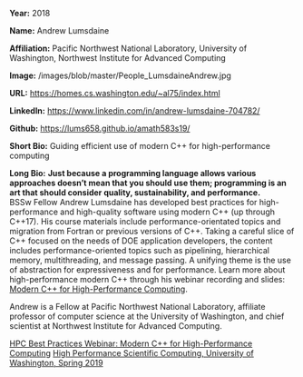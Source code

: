 **Year:** 2018

**Name:** Andrew Lumsdaine

**Affiliation:** Pacific Northwest National Laboratory, University of Washington, Northwest Institute for Advanced Computing

**Image:** /images/blob/master/People_LumsdaineAndrew.jpg

**URL:** https://homes.cs.washington.edu/~al75/index.html

**LinkedIn:** https://www.linkedin.com/in/andrew-lumsdaine-704782/

**Github:** https://lums658.github.io/amath583s19/

**Short Bio:** Guiding efficient use of modern C++ for high-performance computing 

**Long Bio:** **Just because a programming language allows various approaches doesn’t mean that you should use them; programming is an art that should consider quality, sustainability, and performance.** <br>
BSSw Fellow Andrew Lumsdaine has developed best practices for high-performance and high-quality software using modern C++ (up through C++17). His course materials include performance-orientated topics and migration from Fortran or previous versions of C++. Taking a careful slice of C++ focused on the needs of DOE application developers, the content includes performance-oriented topics such as pipelining, hierarchical memory, multithreading, and message passing. A unifying theme is the use of abstraction for expressiveness and for performance. Learn more about high-performance modern C++ through his webinar recording and slides: <a href="https://ideas-productivity.org/events/hpc-best-practices-webinars/#webinar030">Modern C++ for High-Performance Computing</a>.

Andrew is a Fellow at Pacific Northwest National Laboratory, affiliate professor of computer science at the University of Washington, and chief scientist at Northwest Institute for Advanced Computing. 

<a href="https://ideas-productivity.org/events/hpc-best-practices-webinars/#webinar030" class="link-row">HPC Best Practices Webinar:  Modern C++ for High-Performance Computing</a>
<a href="https://lums658.github.io/amath583s19/" class="link-row">High Performance Scientific Computing, University of Washington, Spring 2019</a>

